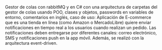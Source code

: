 Gestor de colas con rabbitMQ y en C# con una arquitectura de carpetas del gestor de colas usando POO, clases y objetos, passwords en variables de entorno, comentarios en inglés, caso de uso: Aplicación de E-commerce que es una tienda en línea (como Amazon o MercadoLibre) quiere enviar notificaciones en tiempo real a los usuarios cuando realizan un pedido. Las notificaciones deben entregarse por diferentes canales: correo electrónico, SMS y notificaciones push en la app móvil. Además, se realizó con la arquitectura event-driven.
